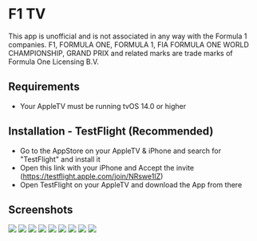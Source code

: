 # F1 TV
This app is unofficial and is not associated in any way with the Formula 1 companies. F1, FORMULA ONE, FORMULA 1, FIA FORMULA ONE WORLD CHAMPIONSHIP, GRAND PRIX and related marks are trade marks of Formula One Licensing B.V.

## Requirements

- Your AppleTV must be running tvOS 14.0 or higher

## Installation - TestFlight (Recommended)

- Go to the AppStore on your AppleTV & iPhone and search for "TestFlight" and install it
- Open this link with your iPhone and Accept the invite (https://testflight.apple.com/join/NRswe1IZ)
- Open TestFlight on your AppleTV and download the App from there

## Screenshots

![](Screenshots/F1TV-1.png)
![](Screenshots/F1TV-2.png)
![](Screenshots/F1TV-3.png)
![](Screenshots/F1TV-4.png)
![](Screenshots/F1TV-5.png)
![](Screenshots/F1TV-6.png)
![](Screenshots/F1TV-7.png)
![](Screenshots/F1TV-8.png)
![](Screenshots/F1TV-9.png)
